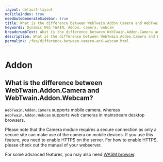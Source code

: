```yaml
---
layout: default-layout
noTitleIndex: true
needAutoGenerateSidebar: true
title: What is the difference between WebTwain.Addon.Camera and WebTwain.Addon.Webcam?
keywords: Dynamic Web TWAIN, Addon, camera, webcam
breadcrumbText: What is the difference between WebTwain.Addon.Camera and WebTwain.Addon.Webcam?
description: What is the difference between WebTwain.Addon.Camera and WebTwain.Addon.Webcam?
permalink: /faq/difference-between-camera-and-webcam.html
---
```


# Addon

## What is the difference between WebTwain.Addon.Camera and WebTwain.Addon.Webcam?

`WebTwain.Addon.Camera` supports mobile camera, whereas `WebTwain.Addon.Webcam` supports web cameras in mainstream desktop browsers.

Please note that the Camera module requires a secure connection as only a secure site can make use of the camera on mobile devices. If you use this feature, you need to enable HTTPS on the server. For how to enable HTTPS, please check out the manual of your webserver.

For some advanced features, you may also need <a href="{{site.getstarted}}platform.html#wasm-browsers" target="_blank">WASM browser</a>.

